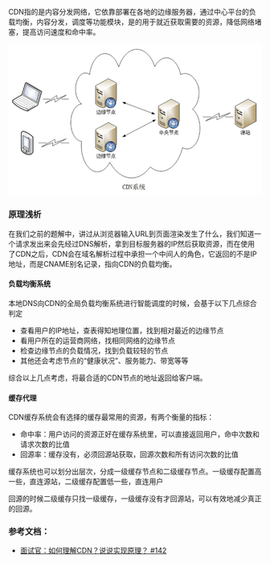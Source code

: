 CDN指的是内容分发网络，它依靠部署在各地的边缘服务器，通过中心平台的负载均衡，内容分发，调度等功能模块，是的用于就近获取需要的资源，降低网络堵塞，提高访问速度和命中率。

![CDN](./../images/cdn.png)

### 原理浅析
在我们之前的题解中，讲过从浏览器输入URL到页面渲染发生了什么，我们知道一个请求发出来会先经过DNS解析，拿到目标服务器的IP然后获取资源，而在使用了CDN之后，CDN会在域名解析过程中承担一个中间人的角色，它返回的不是IP地址，而是CNAME别名记录，指向CDN的负载均衡。

#### 负载均衡系统

本地DNS向CDN的全局负载均衡系统进行智能调度的时候，会基于以下几点综合判定
- 查看用户的IP地址，查表得知地理位置，找到相对最近的边缘节点
- 看用户所在的运营商网络，找相同网络的边缘节点
- 检查边缘节点的负载情况，找到负载较轻的节点
- 其他还会考虑节点的“健康状况”、服务能力、带宽等等

综合以上几点考虑，将最合适的CDN节点的地址返回给客户端。
#### 缓存代理

CDN缓存系统会有选择的缓存最常用的资源，有两个衡量的指标：
- 命中率：用户访问的资源正好在缓存系统里，可以直接返回用户，命中次数和请求次数的比值
- 回源率：缓存没有，必须回源站获取，回源次数和所有访问次数的比值

缓存系统也可以划分出层次，分成一级缓存节点和二级缓存节点。一级缓存配置高一些，直连源站，二级缓存配置低一些，直连用户

回源的时候二级缓存只找一级缓存，一级缓存没有才回源站，可以有效地减少真正的回源。
### 参考文档：

- [面试官：如何理解CDN？说说实现原理？ #142
](https://github.com/febobo/web-interview/issues/142)
